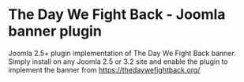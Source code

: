 The Day We Fight Back - Joomla banner plugin
=====

Joomla 2.5+ plugin implementation of The Day We Fight Back banner. Simply install on any Joomla 2.5 or 3.2 site and enable the plugin to implement the banner from https://thedaywefightback.org/
